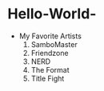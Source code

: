 # Hello-World-
* My Favorite Artists
  1. SamboMaster
  2. Friendzone
  3. NERD
  4. The Format
  5. Title Fight 
